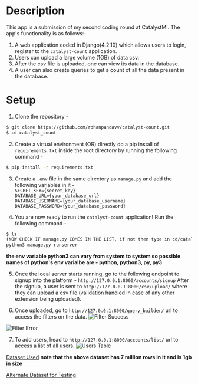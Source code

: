 # Description
This app is a submission of my second coding round at CatalystMI. The app's functionality is as follows:-
1. A web application coded in Django(4.2.10) which allows users to login, register to the `catalyst-count` application.
2. Users can upload a large volume (1GB) of data csv.
3. After the csv file is uploaded, one can view its data in the database.
4. A user can also create queries to get a count of all the data present in the database.

# Setup
1. Clone the repository -
```sh
$ git clone https://github.com/rohanpandavv/catalyst-count.git
$ cd catalyst_count
```
2. Create a virtual environment (OR) directly do a pip install of `requirements.txt` inside the root directory by running the following command -
```sh
$ pip install -r requirements.txt
```
3. Create a `.env` file in the same directory as `manage.py` and add the following variables in it -  
`SECRET_KEY={secret_key}`  
`DATABASE_URL={your_database_url}`  
`DATABASE_USERNAME={your_database_username}`  
`DATABASE_PASSWORD={your_database_password}`

4. You are now ready to run the `catalyst-count` application! Run the following command -  
```sh
$ ls
(NOW CHECK IF manage.py COMES IN THE LIST, if not then type in cd/catalyst-count)
python3 manage.py runserver
```
**the env variable python3 can vary from system to system so possible names of python's env varialbe are - python, python3, py, py3**

5. Once the local server starts running, go to the following endpoint to signup into the platform -
``http://127.0.0.1:8000/accounts/signup``
After the signup, a user is sent to `http://127.0.0.1:8000/csv/upload/` where they can upload a csv file (validation handled in case of any other extension being uploaded).

6. Once uploaded, go to `http://127.0.0.1:8000/query_builder/` url to access the filters on the data.
![Filter Success](https://i.imgur.com/pfDyQmv.png "Filter Success")

![Filter Error](https://i.imgur.com/RmDFv8F.png "Filter Failed")  

7. To add users, head to `http://127.0.0.1:8000/accounts/list/` url to access a list of all users.
![Users Table](https://i.imgur.com/jrYMmB8.png "Users Found")

[Dataset Used](https://www.dropbox.com/s/at6f63rdznw4bqs/free-7-million-company-dataset.zip?dl=0)
**note that the above dataset has 7 million rows in it and is 1gb in size**  

[Alternate Dataset for Testing](https://sendanywhe.re/E117MWZP)
